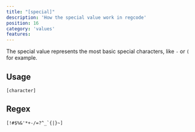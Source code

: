 ```yaml
---
title: "[special]"
description: 'How the special value work in regcode'
position: 16
category: 'values'
features:
---
```


The special value represents the most basic special characters, like `-` or `(` for example.

## Usage

`[character]`
## Regex

```
[!#$%&'*+-/=?^_`{|}~]
```
